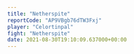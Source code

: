 ```yaml
---
title: "Netherspite"
reportCode: "AP9VBgb76dTW3Fxj"
player: "Celortinpal"
fight: "Netherspite"
date: 2021-08-30T19:10:09.637000+00:00
---
```


